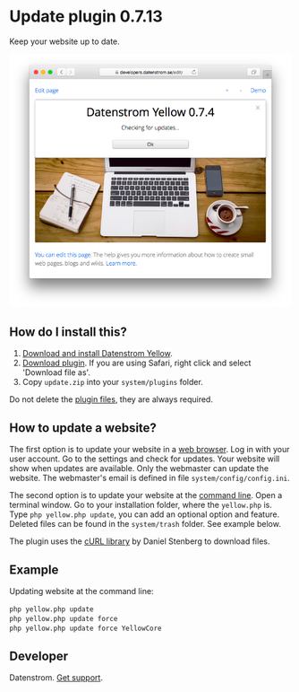 Update plugin 0.7.13
===================
Keep your website up to date.

<p align="center"><img src="update-screenshot.png?raw=true" alt="Screenshot"></p>

## How do I install this?

1. [Download and install Datenstrom Yellow](https://github.com/datenstrom/yellow/).
2. [Download plugin](https://github.com/datenstrom/yellow-plugins/raw/master/zip/update.zip). If you are using Safari, right click and select 'Download file as'.
3. Copy `update.zip` into your `system/plugins` folder.

Do not delete the [plugin files](update.ini), they are always required.

## How to update a website?

The first option is to update your website in a [web browser](https://github.com/datenstrom/yellow-plugins/tree/master/edit). Log in with your user account. Go to the settings and check for updates. Your website will show when updates are available. Only the webmaster can update the website. The webmaster's email is defined in file `system/config/config.ini`.

The second option is to update your website at the [command line](https://github.com/datenstrom/yellow-plugins/tree/master/command). Open a terminal window. Go to your installation folder, where the `yellow.php` is. Type `php yellow.php update`, you can add an optional option and feature. Deleted files can be found in the `system/trash` folder. See example below.

The plugin uses the [cURL library](https://github.com/curl/curl) by Daniel Stenberg to download files.

## Example

Updating website at the command line:
 
`php yellow.php update`  
`php yellow.php update force`  
`php yellow.php update force YellowCore`  

## Developer

Datenstrom. [Get support](https://developers.datenstrom.se/help/support).
